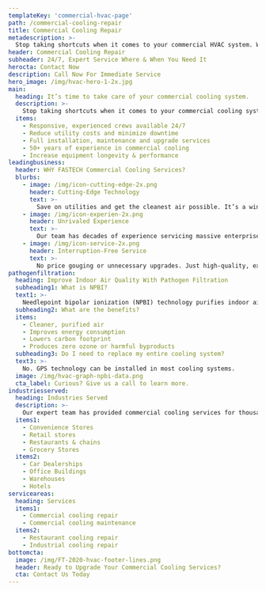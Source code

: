 ```yaml
---
templateKey: 'commercial-hvac-page'
path: /commercial-cooling-repair
title: Commercial Cooling Repair
metadescription: >-
  Stop taking shortcuts when it comes to your commercial HVAC system. With the right commercial HVAC service provider, you’ll not only save on utility costs, but you’ll have a reliable, high-performing heating, cooling and air system that will last you for years to come.
header: Commercial Cooling Repair
subheader: 24/7, Expert Service Where & When You Need It
herocta: Contact Now
description: Call Now For Immediate Service
hero_image: /img/hvac-hero-1-2x.jpg
main:
  heading: It’s time to take care of your commercial cooling system.
  description: >-
    Stop taking shortcuts when it comes to your commercial cooling system. With the right commercial cooling service provider, you’ll not only save on utility costs, but you’ll also have a reliable, high-performing cooling and air system that will last you for years to come.
  items:
    - Responsive, experienced crews available 24/7
    - Reduce utility costs and minimize downtime
    - Full installation, maintenance and upgrade services
    - 50+ years of experience in commercial cooling
    - Increase equipment longevity & performance
leadingbusiness:
  header: WHY FASTECH Commercial Cooling Services?
  blurbs:
    - image: /img/icon-cutting-edge-2x.png
      header: Cutting-Edge Technology
      text: >-
        Save on utilities and get the cleanest air possible. It’s a win-win for your organization, employee health and the environment.
    - image: /img/icon-experien-2x.png
      header: Unrivaled Experience
      text: >-
        Our team has decades of experience servicing massive enterprises to local businesses. You’ll have a partner you can always rely on.
    - image: /img/icon-service-2x.png
      header: Interruption-Free Service
      text: >-
        No price gouging or unnecessary upgrades. Just high-quality, expert service that keeps your commercial AC system running smoothly with minimal interruption.
pathogenfiltration:
  heading: Improve Indoor Air Quality With Pathogen Filtration
  subheading1: What is NPBI?
  text1: >-
    Needlepoint bipolar ionization (NPBI) technology purifies indoor air, by eliminating airborne particles, pathogens and odors, including COVID-19. <strong>An independent lab test showed GPS air technology had a 90% rate of reduction of coronavirus particles.</strong>
  subheading2: What are the benefits?
  items:
    - Cleaner, purified air
    - Improves energy consumption
    - Lowers carbon footprint
    - Produces zero ozone or harmful byproducts
  subheading3: Do I need to replace my entire cooling system?
  text3: >-
    No. GPS technology can be installed in most cooling systems.
  image: /img/hvac-graph-npbi-data.png
  cta_label: Curious? Give us a call to learn more.
industriesserved:
  heading: Industries Served
  description: >-
    Our expert team has provided commercial cooling services for thousands of clients across nearly every industry, including:
  items1:
    - Convenience Stores
    - Retail stores
    - Restaurants & chains
    - Grocery Stores
  items2:
    - Car Dealerships
    - Office Buildings
    - Warehouses
    - Hotels
serviceareas:
  heading: Services
  items1:
    - Commercial cooling repair
    - Commercial cooling maintenance
  items2:
    - Restaurant cooling repair
    - Industrial cooling repair
bottomcta:
  image: /img/FT-2020-hvac-footer-lines.png
  header: Ready to Upgrade Your Commercial Cooling Services?
  cta: Contact Us Today
---
```

